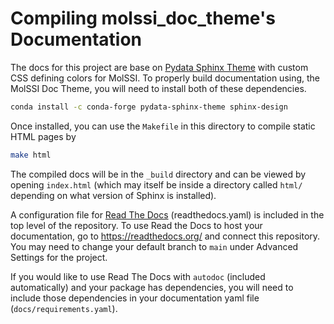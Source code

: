 # Compiling molssi_doc_theme's Documentation

The docs for this project are base on [Pydata Sphinx Theme](http://www.sphinx-doc.org/en/master/) with custom CSS defining colors for MolSSI.
To properly build documentation using, the MolSSI Doc Theme, you will need to install both of these dependencies.


```bash
conda install -c conda-forge pydata-sphinx-theme sphinx-design
```

Once installed, you can use the `Makefile` in this directory to compile static HTML pages by
```bash
make html
```

The compiled docs will be in the `_build` directory and can be viewed by opening `index.html` (which may itself 
be inside a directory called `html/` depending on what version of Sphinx is installed).


A configuration file for [Read The Docs](https://readthedocs.org/) (readthedocs.yaml) is included in the top level of the repository. To use Read the Docs to host your documentation, go to https://readthedocs.org/ and connect this repository. You may need to change your default branch to `main` under Advanced Settings for the project.

If you would like to use Read The Docs with `autodoc` (included automatically) and your package has dependencies, you will need to include those dependencies in your documentation yaml file (`docs/requirements.yaml`).

